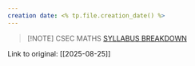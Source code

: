 ```yaml
---
creation date: <% tp.file.creation_date() %>
---
```


> [!NOTE] CSEC MATHS [SYLLABUS BREAKDOWN](https://sites.google.com/site/ychsmathematics/home/cxc-topics-and-content)
> 

Link to original: [[2025-08-25]]